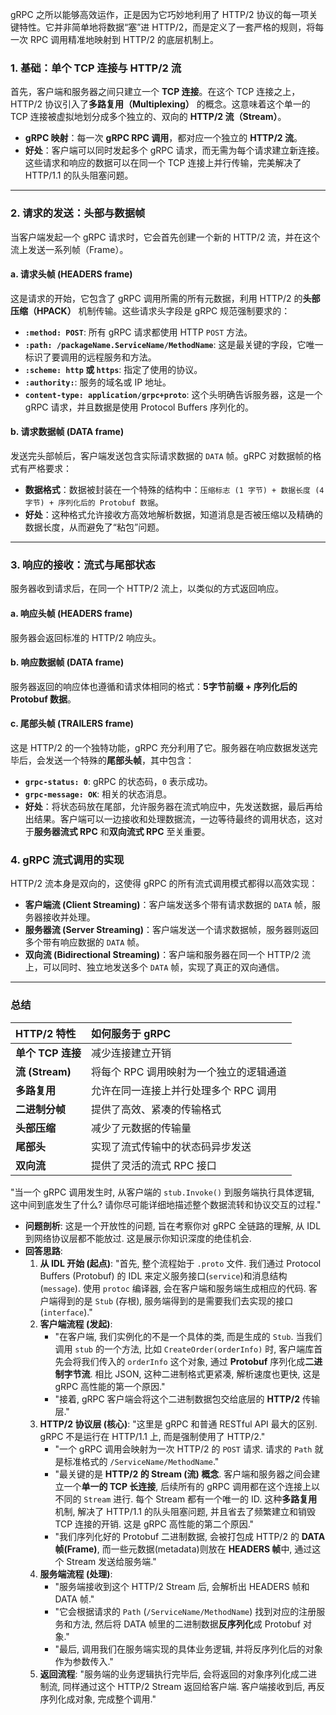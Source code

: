 gRPC 之所以能够高效运作，正是因为它巧妙地利用了 HTTP/2 协议的每一项关键特性。它并非简单地将数据“塞”进 HTTP/2，而是定义了一套严格的规则，将每一次 RPC 调用精准地映射到 HTTP/2 的底层机制上。
### 1. 基础：单个 TCP 连接与 HTTP/2 流
首先，客户端和服务器之间只建立一个 **TCP 连接**。在这个 TCP 连接之上，HTTP/2 协议引入了**多路复用（Multiplexing）** 的概念。这意味着这个单一的 TCP 连接被虚拟地划分成多个独立的、双向的 **HTTP/2 流（Stream）**。
* **gRPC 映射**：每一次 **gRPC RPC 调用**，都对应一个独立的 **HTTP/2 流**。
* **好处**：客户端可以同时发起多个 gRPC 请求，而无需为每个请求建立新连接。这些请求和响应的数据可以在同一个 TCP 连接上并行传输，完美解决了 HTTP/1.1 的队头阻塞问题。
---
### 2. 请求的发送：头部与数据帧
当客户端发起一个 gRPC 请求时，它会首先创建一个新的 HTTP/2 流，并在这个流上发送一系列帧（Frame）。
#### a. 请求头帧 (HEADERS frame)
这是请求的开始，它包含了 gRPC 调用所需的所有元数据，利用 HTTP/2 的**头部压缩（HPACK）** 机制传输。这些请求头字段是 gRPC 规范强制要求的：
* **`:method: POST`**: 所有 gRPC 请求都使用 HTTP `POST` 方法。
* **`:path: /packageName.ServiceName/MethodName`**: 这是最关键的字段，它唯一标识了要调用的远程服务和方法。
* **`:scheme: http` 或 `https`**: 指定了使用的协议。
* **`:authority:`**: 服务的域名或 IP 地址。
* **`content-type: application/grpc+proto`**: 这个头明确告诉服务器，这是一个 gRPC 请求，并且数据是使用 Protocol Buffers 序列化的。
#### b. 请求数据帧 (DATA frame)
发送完头部帧后，客户端发送包含实际请求数据的 `DATA` 帧。gRPC 对数据帧的格式有严格要求：
* **数据格式**：数据被封装在一个特殊的结构中：`压缩标志 (1 字节) + 数据长度 (4 字节) + 序列化后的 Protobuf 数据`。
* **好处**：这种格式允许接收方高效地解析数据，知道消息是否被压缩以及精确的数据长度，从而避免了“粘包”问题。
---
### 3. 响应的接收：流式与尾部状态
服务器收到请求后，在同一个 HTTP/2 流上，以类似的方式返回响应。
#### a. 响应头帧 (HEADERS frame)
服务器会返回标准的 HTTP/2 响应头。
#### b. 响应数据帧 (DATA frame)
服务器返回的响应体也遵循和请求体相同的格式：**5字节前缀 + 序列化后的 Protobuf 数据**。
#### c. 尾部头帧 (TRAILERS frame)
这是 HTTP/2 的一个独特功能，gRPC 充分利用了它。服务器在响应数据发送完毕后，会发送一个特殊的**尾部头帧**，其中包含：
* **`grpc-status: 0`**: gRPC 的状态码，`0` 表示成功。
* **`grpc-message: OK`**: 相关的状态消息。
* **好处**：将状态码放在尾部，允许服务器在流式响应中，先发送数据，最后再给出结果。客户端可以一边接收和处理数据流，一边等待最终的调用状态，这对于**服务器流式 RPC** 和**双向流式 RPC** 至关重要。
### 4. gRPC 流式调用的实现
HTTP/2 流本身是双向的，这使得 gRPC 的所有流式调用模式都得以高效实现：
* **客户端流 (Client Streaming)**：客户端发送多个带有请求数据的 `DATA` 帧，服务器接收并处理。
* **服务器流 (Server Streaming)**：客户端发送一个请求数据帧，服务器则返回多个带有响应数据的 `DATA` 帧。
* **双向流 (Bidirectional Streaming)**：客户端和服务器在同一个 HTTP/2 流上，可以同时、独立地发送多个 `DATA` 帧，实现了真正的双向通信。
---
### 总结
| HTTP/2 特性      | 如何服务于 gRPC             |
| :------------- | :--------------------- |
| **单个 TCP 连接**  | 减少连接建立开销               |
| **流 (Stream)** | 将每个 RPC 调用映射为一个独立的逻辑通道 |
| **多路复用**       | 允许在同一连接上并行处理多个 RPC 调用  |
| **二进制分帧**      | 提供了高效、紧凑的传输格式          |
| **头部压缩**       | 减少了元数据的传输量             |
| **尾部头**        | 实现了流式传输中的状态码异步发送       |
| **双向流**        | 提供了灵活的流式 RPC 接口        |
 "当一个 gRPC 调用发生时, 从客户端的 `stub.Invoke()` 到服务端执行具体逻辑, 这中间到底发生了什么? 请你尽可能详细地描述整个数据流转和协议交互的过程."
- **问题剖析**: 这是一个开放性的问题, 旨在考察你对 gRPC 全链路的理解, 从 IDL 到网络协议层都不能放过. 这是展示你知识深度的绝佳机会.
- **回答思路**:
    1. **从 IDL 开始 (起点)**: "首先, 整个流程始于 `.proto` 文件. 我们通过 Protocol Buffers (Protobuf) 的 IDL 来定义服务接口(`service`)和消息结构(`message`). 使用 `protoc` 编译器, 会在客户端和服务端生成相应的代码. 客户端得到的是 `Stub` (存根), 服务端得到的是需要我们去实现的接口(`interface`)."
    2. **客户端流程 (发起)**:
        - "在客户端, 我们实例化的不是一个具体的类, 而是生成的 `Stub`. 当我们调用 `stub` 的一个方法, 比如 `CreateOrder(orderInfo)` 时, 客户端库首先会将我们传入的 `orderInfo` 这个对象, 通过 **Protobuf** 序列化成**二进制字节流**. 相比 JSON, 这种二进制格式更紧凑, 解析速度也更快, 这是 gRPC 高性能的第一个原因."
        - "接着, gRPC 客户端会将这个二进制数据包交给底层的 **HTTP/2** 传输层."
    3. **HTTP/2 协议层 (核心)**: "这里是 gRPC 和普通 RESTful API 最大的区别. gRPC 不是运行在 HTTP/1.1 上, 而是强制使用了 HTTP/2."
        - "一个 gRPC 调用会映射为一次 HTTP/2 的 `POST` 请求. 请求的 `Path` 就是标准格式的 `/ServiceName/MethodName`."
        - "最关键的是 **HTTP/2 的 Stream (流) 概念**. 客户端和服务器之间会建立一个**单一的 TCP 长连接**, 后续所有的 gRPC 调用都在这个连接上以不同的 `Stream` 进行. 每个 Stream 都有一个唯一的 ID. 这种**多路复用**机制, 解决了 HTTP/1.1 的队头阻塞问题, 并且省去了频繁建立和销毁 TCP 连接的开销. 这是 gRPC 高性能的第二个原因."
        - "我们序列化好的 Protobuf 二进制数据, 会被打包成 HTTP/2 的 **DATA 帧(Frame)**, 而一些元数据(metadata)则放在 **HEADERS 帧**中, 通过这个 Stream 发送给服务端."
    4. **服务端流程 (处理)**:
        - "服务端接收到这个 HTTP/2 Stream 后, 会解析出 HEADERS 帧和 DATA 帧."
        - "它会根据请求的 `Path` (`/ServiceName/MethodName`) 找到对应的注册服务和方法, 然后将 DATA 帧里的二进制数据**反序列化**成 Protobuf 对象."
        - "最后, 调用我们在服务端实现的具体业务逻辑, 并将反序列化后的对象作为参数传入."
    5. **返回流程**: "服务端的业务逻辑执行完毕后, 会将返回的对象序列化成二进制流, 同样通过这个 HTTP/2 Stream 返回给客户端. 客户端接收到后, 再反序列化成对象, 完成整个调用."